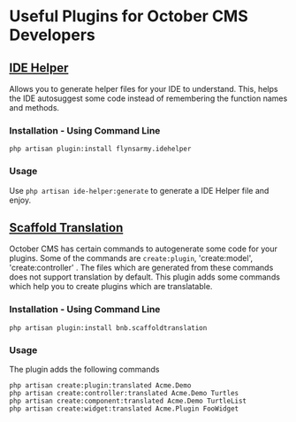 # Useful Plugins for October CMS Developers

## [IDE Helper](https://octobercms.com/plugin/flynsarmy-idehelper) 

Allows you to generate helper files for your IDE to understand. This, helps the IDE autosuggest some code instead of remembering the function names and methods.

### Installation - Using Command Line

`php artisan plugin:install flynsarmy.idehelper`

### Usage

Use `php artisan ide-helper:generate` to generate a IDE Helper file and enjoy.

## [Scaffold Translation](https://octobercms.com/plugin/bnb-scaffoldtranslation)

October CMS has certain commands to autogenerate some code for your plugins. Some of the commands are `create:plugin`, 'create:model', 'create:controller' . The files which are generated from these commands does not support translation by default. This plugin adds some commands which help you to create plugins which are translatable.

### Installation - Using Command Line

`php artisan plugin:install bnb.scaffoldtranslation`

### Usage

The plugin adds the following commands

```shell
php artisan create:plugin:translated Acme.Demo
php artisan create:controller:translated Acme.Demo Turtles
php artisan create:component:translated Acme.Demo TurtleList
php artisan create:widget:translated Acme.Plugin FooWidget
```
